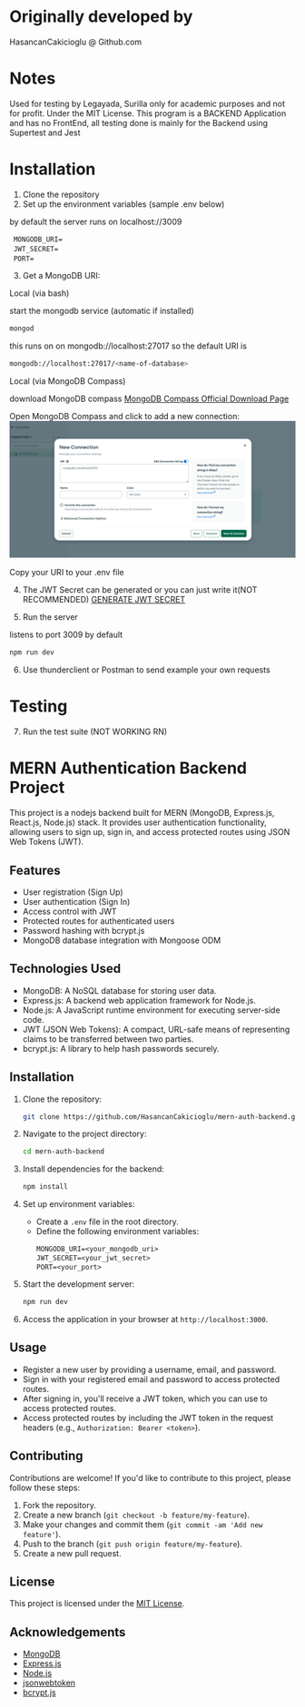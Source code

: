 # Originally developed by

HasancanCakicioglu @ Github.com

# Notes

Used for testing by Legayada, Surilla only for academic purposes and not for profit. Under the MIT License. This program is a BACKEND Application and has no FrontEnd, all testing done is mainly for the Backend using Supertest and Jest

# Installation

1. Clone the repository
2. Set up the environment variables (sample .env below)

by default the server runs on localhost://3009

```txt
 MONGODB_URI=
 JWT_SECRET=
 PORT=
```

3. Get a MongoDB URI:

Local (via bash)

start the mongodb service (automatic if installed)

```bash
mongod
```

this runs on on mongodb://localhost:27017 so the default URI is

```bash
mongodb://localhost:27017/<name-of-database>

```

Local (via MongoDB Compass)

download MongoDB compass
[MongoDB Compass Official Download Page](https://www.mongodb.com/try/download/compass)

Open MongoDB Compass and click to add a new connection:
<img src='./imgs/mongodbcompass.png' alt='mongodbcompass'>

Copy your URI to your .env file

4. The JWT Secret can be generated or you can just write it(NOT RECOMMENDED)
   [GENERATE JWT SECRET](https://jwtsecret.com/generate)

5. Run the server

listens to port 3009 by default

```bash
npm run dev
```

6. Use thunderclient or Postman to send example your own requests

# Testing

7. Run the test suite (NOT WORKING RN)

# MERN Authentication Backend Project

This project is a nodejs backend built for MERN (MongoDB, Express.js, React.js, Node.js) stack. It provides user authentication functionality, allowing users to sign up, sign in, and access protected routes using JSON Web Tokens (JWT).

## Features

- User registration (Sign Up)
- User authentication (Sign In)
- Access control with JWT
- Protected routes for authenticated users
- Password hashing with bcrypt.js
- MongoDB database integration with Mongoose ODM

## Technologies Used

- MongoDB: A NoSQL database for storing user data.
- Express.js: A backend web application framework for Node.js.
- Node.js: A JavaScript runtime environment for executing server-side code.
- JWT (JSON Web Tokens): A compact, URL-safe means of representing claims to be transferred between two parties.
- bcrypt.js: A library to help hash passwords securely.

## Installation

1. Clone the repository:

   ```bash
   git clone https://github.com/HasancanCakicioglu/mern-auth-backend.git
   ```

2. Navigate to the project directory:

   ```bash
   cd mern-auth-backend
   ```

3. Install dependencies for the backend:

   ```bash
   npm install
   ```

4. Set up environment variables:

   - Create a `.env` file in the root directory.
   - Define the following environment variables:
     ```
     MONGODB_URI=<your_mongodb_uri>
     JWT_SECRET=<your_jwt_secret>
     PORT=<your_port>
     ```

5. Start the development server:

   ```bash
   npm run dev
   ```

6. Access the application in your browser at `http://localhost:3000`.

## Usage

- Register a new user by providing a username, email, and password.
- Sign in with your registered email and password to access protected routes.
- After signing in, you'll receive a JWT token, which you can use to access protected routes.
- Access protected routes by including the JWT token in the request headers (e.g., `Authorization: Bearer <token>`).

## Contributing

Contributions are welcome! If you'd like to contribute to this project, please follow these steps:

1. Fork the repository.
2. Create a new branch (`git checkout -b feature/my-feature`).
3. Make your changes and commit them (`git commit -am 'Add new feature'`).
4. Push to the branch (`git push origin feature/my-feature`).
5. Create a new pull request.

## License

This project is licensed under the [MIT License](LICENSE).

## Acknowledgements

- [MongoDB](https://www.mongodb.com/)
- [Express.js](https://expressjs.com/)
- [Node.js](https://nodejs.org/)
- [jsonwebtoken](https://www.npmjs.com/package/jsonwebtoken)
- [bcrypt.js](https://www.npmjs.com/package/bcryptjs)
